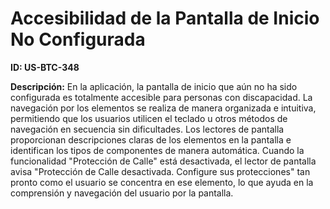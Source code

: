 # Accesibilidad de la Pantalla de Inicio No Configurada

**ID: US-BTC-348**

**Descripción:** En la aplicación, la pantalla de inicio que aún no ha sido configurada es totalmente accesible para personas con discapacidad. La navegación por los elementos se realiza de manera organizada e intuitiva, permitiendo que los usuarios utilicen el teclado u otros métodos de navegación en secuencia sin dificultades. Los lectores de pantalla proporcionan descripciones claras de los elementos en la pantalla e identifican los tipos de componentes de manera automática. Cuando la funcionalidad "Protección de Calle" está desactivada, el lector de pantalla avisa "Protección de Calle desactivada. Configure sus protecciones" tan pronto como el usuario se concentra en ese elemento, lo que ayuda en la comprensión y navegación del usuario por la pantalla.